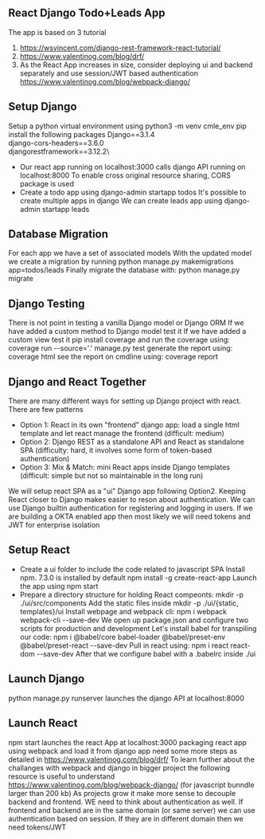 ## React Django Todo+Leads App
The app is based on 3 tutorial
1. https://wsvincent.com/django-rest-framework-react-tutorial/
2. https://www.valentinog.com/blog/drf/
3. As the React App increases in size, consider deploying ui and backend separately
and use session/JWT based authentication https://www.valentinog.com/blog/webpack-django/

## Setup Django
Setup a python virtual environment using python3 -m venv cmle_env
pip install the following packages
Django==3.1.4\
django-cors-headers==3.6.0\
djangorestframework==3.12.2\

- Our react app running on localhost:3000 calls django API running on localhost:8000
To enable cross original resource sharing, CORS package is used
- Create a todo app using django-admin startapp todos
It's possible to create multiple apps in django
We can create leads app using django-admin startapp leads

## Database Migration
For each app we have a set of associated models
With the updated model we create a migration by running
python manage.py makemigrations app=todos/leads
Finally migrate the database with: python manage.py migrate

## Django Testing
There is not point in testing a vanilla Django model or Django ORM
If we have added a custom method to Django model test it
If we have added a custom view test it
pip install coverage and run the coverage using: coverage run --source='.' manage.py test
generate the report using: coverage html
see the report on cmdline using: coverage report

## Django and React Together
There are many different ways for setting up Django project with react. There are few patterns
- Option 1: React in its own "frontend" django app: load a single html template and let react 
manage the frontend (difficult: medium)
- Option 2: Django REST as a standalone API and React as standalone SPA (difficulty: hard, it involves
some form of token-based authentication)
- Option 3: Mix & Match: mini React apps inside Django templates (difficult: simple but not so maintainable
in the long run)

We will setup react SPA as a "ui" Django app following Option2.
Keeping React closer to Django makes easier to reson about authentication. We can use Django builtin 
authentication for registering and logging in users.
If we are building a OKTA enabled app then most likely we will need tokens and JWT for enterprise isolation 

## Setup React
- Create a ui folder to include the code related to javascript SPA
Install npm. 7.3.0 is installed by default
npm install -g create-react-app
Launch the app using npm start
- Prepare a directory structure for holding React compeonts: mkdir -p ./ui/src/components
Add the static files inside mkdir -p ./ui/{static, templates}/ui
Install webpage and webpack cli: npm i webpack webpack-cli --save-dev
We open up package.json and configure two scripts for production and development
Let's install babel for transpiling our code:
npm i @babel/core babel-loader @babel/preset-env @babel/preset-react --save-dev
Pull in react using: npm i react react-dom --save-dev
After that we configure babel with a .babelrc inside ./ui

## Launch Django
python manage.py runserver launches the django API at localhost:8000

## Launch React
npm start launches the react App at localhost:3000
packaging react app using webpack and load it from django app need some more steps as detailed in 
https://www.valentinog.com/blog/drf/
To learn further about the challanges with webpack and django in bigger project the following
resource is useful to understand https://www.valentinog.com/blog/webpack-django/ (for javascript bunndle 
larger than 200 kb)
As projects grow it make more sense to decouple backend and frontend. WE need to think about authentication
as well. If frontend and backend are in the same domain (or same server) we can use authentication based on
session. If they are in different domain then we need tokens/JWT 


